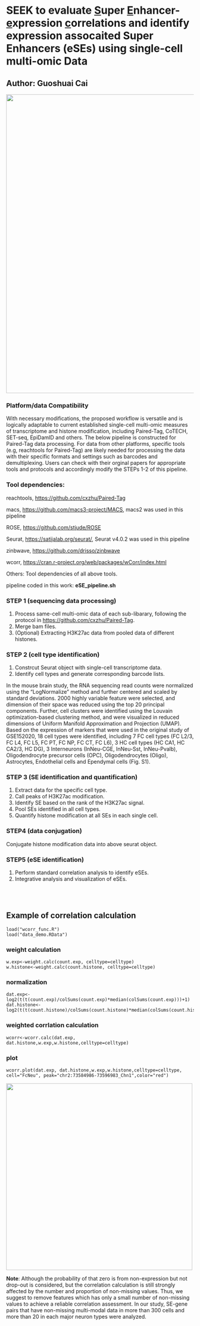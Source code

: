 # SEEK to evaluate <ins>S</ins>uper <ins>E</ins>nhancer-<ins>e</ins>xpression <ins>c</ins>orrelations and identify expression assocaited Super Enhancers (eSEs) using single-cell multi-omic Data

## Author: Guoshuai Cai

<img src="https://github.com/GuoshuaiCai/SEEK/blob/main/workflow.png" width="800" height="800">

### Platform/data Compatibility
With necessary modifications, the proposed workflow is versatile and is logically adaptable to current established single-cell multi-omic measures of transcriptome and histone modification, including Paired-Tag,  CoTECH, SET-seq, EpiDamID and others. The below pipeline is constructed for Paired-Tag data processing. For data from other platforms, specific tools (e.g, reachtools for Paired-Tag) are likely needed for processing the data with their specific formats and settings such as barcodes and demultiplexing. Users can check with their orginal papers for appropriate tools and protocols and accordingly modify the STEPs 1-2 of this pipeline.

### Tool dependencies:

reachtools, https://github.com/cxzhu/Paired-Tag

macs, https://github.com/macs3-project/MACS, macs2 was used in this pipeline

ROSE, https://github.com/stjude/ROSE

Seurat, https://satijalab.org/seurat/, Seurat v4.0.2 was used in this pipeline

zinbwave, https://github.com/drisso/zinbwave

wcorr, https://cran.r-project.org/web/packages/wCorr/index.html

Others: Tool dependencies of all above tools.

pipeline coded in this work: **eSE_pipeline.sh**

### STEP 1 (sequencing data processing)
1. Process same-cell multi-omic data of each sub-libarary, following the protocol in https://github.com/cxzhu/Paired-Tag.
2. Merge bam files.
3. (Optional) Extracting H3K27ac data from pooled data of different histones.

### STEP 2 (cell type identification)
1. Constrcut Seurat object with single-cell transcriptome data.
2. Identify cell types and generate corresponding barcode lists.

In the mouse brain study, the RNA sequencing read counts were normalized using the “LogNormalize” method and further centered and scaled by standard deviations. 2000 highly variable feature were selected, and dimension of their space was reduced using the top 20 principal components. Further, cell clusters were identified using the Louvain optimization-based clustering method, and were visualized in reduced dimensions of Uniform Manifold Approximation and Projection (UMAP). Based on the expression of markers that were used in the original study of GSE152020, 18 cell types were identified, including 7 FC cell types (FC L2/3, FC L4, FC L5, FC PT, FC NP, FC CT, FC L6), 3 HC cell types (HC CA1, HC CA2/3, HC DG), 3 Interneurons (InNeu-CGE, InNeu-Sst, InNeu-Pvalb), Oligodendrocyte precursor cells (OPC), Oligodendrocytes (Oligo), Astrocytes, Endothelial cells and Ependymal cells (Fig. S1).

### STEP 3 (SE identification and quantification)
1. Extract data for the specific cell type.
2. Call peaks of H3K27ac modification.
3. Identify SE based on the rank of the H3K27ac signal.
4. Pool SEs identified in all cell types.
5. Quantify histone modification at all SEs in each single cell.

### STEP4 (data conjugation)
Conjugate histone modification data into above seurat object.

### STEP5 (eSE identification)
1. Perform standard correlation analysis to identify eSEs.
2. Integrative analysis and visualization of eSEs.

<br><br>
## Example of correlation calculation
```{r}
load("wcorr_func.R")
load("data_demo.RData")
```

### weight calculation
```{r}
w.exp<-weight.calc(count.exp, celltype=celltype)
w.histone<-weight.calc(count.histone, celltype=celltype)
```

### normalization
```{r}
dat.exp<-log2(t(t(count.exp)/colSums(count.exp)*median(colSums(count.exp)))+1)
dat.histone<-log2(t(t(count.histone)/colSums(count.histone)*median(colSums(count.histone)))+1)
```

### weighted corrlation calculation
```{r}
wcorr<-wcorr.calc(dat.exp, dat.histone,w.exp,w.histone,celltype=celltype)
```

### plot
```{r}
wcorr.plot(dat.exp, dat.histone,w.exp,w.histone,celltype=celltype, cell="FcNeu", peak="chr2:73584986-73596983_Chn1",color="red")
```
<img src="https://github.com/GuoshuaiCai/SEEK/blob/main/plot_demo.png" width="500" height="500">

**Note**: Although the probability of that zero is from non-expression but not drop-out is considered, but the correlation calculation is still strongly affected by the number and proportion of non-missing values. Thus, we suggest to remove features which has only a small number of non-missing values to achieve a reliable correlation assessment. In our study, SE-gene pairs that have non-missing multi-modal data in more than 300 cells and more than 20 in each major neuron types were analyzed.
